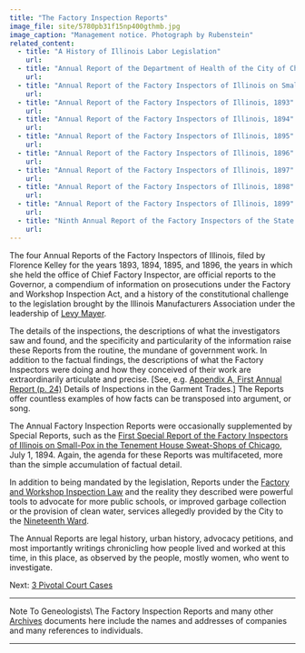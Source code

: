 ```yaml
---
title: "The Factory Inspection Reports"
image_file: site/5780pb31f15np400gthmb.jpg
image_caption: "Management notice. Photograph by Rubenstein"
related_content:
  - title: "A History of Illinois Labor Legislation"
    url:
  - title: "Annual Report of the Department of Health of the City of Chicago 1893"
    url:
  - title: "Annual Report of the Factory Inspectors of Illinois on Small Pox in the Tenement House Sweat-Shops of Chicago (First Special Report)"
    url:
  - title: "Annual Report of the Factory Inspectors of Illinois, 1893"
    url:
  - title: "Annual Report of the Factory Inspectors of Illinois, 1894"
    url:
  - title: "Annual Report of the Factory Inspectors of Illinois, 1895"
    url:
  - title: "Annual Report of the Factory Inspectors of Illinois, 1896"
    url:
  - title: "Annual Report of the Factory Inspectors of Illinois, 1897"
    url:
  - title: "Annual Report of the Factory Inspectors of Illinois, 1898"
    url:
  - title: "Annual Report of the Factory Inspectors of Illinois, 1899"
    url:
  - title: "Ninth Annual Report of the Factory Inspectors of the State of NY (transmitted to the legislature 01/28/1895)"
    url:
---
```


The four Annual Reports of the Factory Inspectors of Illinois, filed by Florence Kelley for the years 1893, 1894, 1895, and 1896, the years in which she held the office of Chief Factory Inspector, are official reports to the Governor, a compendium of information on prosecutions under the Factory and Workshop Inspection Act, and a history of the constitutional challenge to the legislation brought by the Illinois Manufacturers Association under the leadership of [Levy Mayer](/historical/mayer).

The details of the inspections, the descriptions of what the investigators saw and found, and the specificity and particularity of the information raise these Reports from the routine, the mundane of government work. In addition to the factual findings, the descriptions of what the Factory Inspectors were doing and how they conceived of their work are extraordinarily articulate and precise. [See, e.g. [Appendix A, First Annual Report (p. 24)](/legal/reports/#) Details of Inspections in the Garment Trades.] The Reports offer countless examples of how facts can be transposed into argument, or song.

The Annual Factory Inspection Reports were occasionally supplemented by Special Reports, such as the [First Special Report of the Factory Inspectors of Illinois on Small-Pox in the Tenement House Sweat-Shops of Chicago](/legal/reports/#), July 1, 1894. Again, the agenda for these Reports was multifaceted, more than the simple accumulation of factual detail.

In addition to being mandated by the legislation, Reports under the [Factory and Workshop Inspection Law](/documentbrowser/?nodeid=57324&page=111) and the reality they described were powerful tools to advocate for more public schools, or improved garbage collection or the provision of clean water, services allegedly provided by the City to the [Nineteenth Ward](http://www.encyclopedia.chicagohistory.org/pages/1304.html).

The Annual Reports are legal history, urban history, advocacy petitions, and most importantly writings chronicling how people lived and worked at this time, in this place, as observed by the people, mostly women, who went to investigate.

Next:  [3 Pivotal Court Cases](/legal/court)

--------------------- ------------------------------
Note To Geneologists\ The Factory Inspection Reports and many other [Archives](/archives) documents here include the names and addresses of companies and many references to individuals.

----------------------------------------------------

